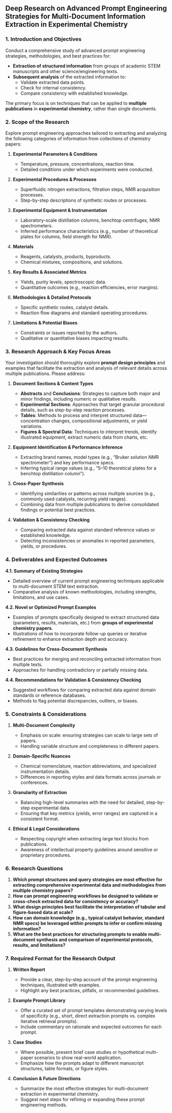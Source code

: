 ## **Deep Research on Advanced Prompt Engineering Strategies for Multi-Document Information Extraction in Experimental Chemistry**

### **1. Introduction and Objectives**

Conduct a comprehensive study of advanced prompt engineering strategies, methodologies, and best practices for:
- **Extraction of structured information** from groups of academic STEM manuscripts and other science/engineering texts.
- **Subsequent analysis** of the extracted information to:
  - Validate extracted data points.
  - Check for internal consistency.
  - Compare consistency with established knowledge.

The primary focus is on techniques that can be applied to **multiple publications** in **experimental chemistry**, rather than single documents.

### **2. Scope of the Research**

Explore prompt engineering approaches tailored to extracting and analyzing the following categories of information from collections of chemistry papers:

1. **Experimental Parameters & Conditions**  
   - Temperature, pressure, concentrations, reaction time.
   - Detailed conditions under which experiments were conducted.

2. **Experimental Procedures & Processes**  
   - Superfluidic nitrogen extractions, filtration steps, NMR acquisition processes.
   - Step-by-step descriptions of synthetic routes or processes.

3. **Experimental Equipment & Instrumentation**  
   - Laboratory-scale distillation columns, benchtop centrifuges, NMR spectrometers.  
   - Inferred performance characteristics (e.g., number of theoretical plates for columns, field strength for NMR).

4. **Materials**  
   - Reagents, catalysts, products, byproducts.
   - Chemical mixtures, compositions, and solutions.

5. **Key Results & Associated Metrics**  
   - Yields, purity levels, spectroscopic data.
   - Quantitative outcomes (e.g., reaction efficiencies, error margins).

6. **Methodologies & Detailed Protocols**  
   - Specific synthetic routes, catalyst details.
   - Reaction flow diagrams and standard operating procedures.

7. **Limitations & Potential Biases**  
   - Constraints or issues reported by the authors.
   - Qualitative or quantitative biases impacting results.

### **3. Research Approach & Key Focus Areas**

Your investigation should thoroughly explore **prompt design principles** and examples that facilitate the extraction and analysis of relevant details across multiple publications. Please address:

1. **Document Sections & Content Types**  
   - **Abstracts** and **Conclusions**: Strategies to capture both major and minor findings, including numeric or qualitative results.  
   - **Experimental Sections**: Approaches that target granular procedural details, such as step-by-step reaction processes.  
   - **Tables**: Methods to process and interpret structured data—concentration changes, compositional adjustments, or yield variations.  
   - **Figures & Spectral Data**: Techniques to interpret trends, identify illustrated equipment, extract numeric data from charts, etc.

2. **Equipment Identification & Performance Inference**  
   - Extracting brand names, model types (e.g., “Bruker solution NMR spectrometer”) and key performance specs.  
   - Inferring typical range values (e.g., “5–10 theoretical plates for a benchtop distillation column”).

3. **Cross-Paper Synthesis**  
   - Identifying similarities or patterns across multiple sources (e.g., commonly used catalysts, recurring yield ranges).  
   - Combining data from multiple publications to derive consolidated findings or potential best practices.

4. **Validation & Consistency Checking**  
   - Comparing extracted data against standard reference values or established knowledge.  
   - Detecting inconsistencies or anomalies in reported parameters, yields, or procedures.

### **4. Deliverables and Expected Outcomes**

**4.1. Summary of Existing Strategies**  
- Detailed overview of current prompt engineering techniques applicable to multi-document STEM text extraction.  
- Comparative analysis of known methodologies, including strengths, limitations, and use cases.

**4.2. Novel or Optimized Prompt Examples**  
- Examples of prompts specifically designed to extract structured data (parameters, results, materials, etc.) from **groups of experimental chemistry papers**.  
- Illustrations of how to incorporate follow-up queries or iterative refinement to enhance extraction depth and accuracy.

**4.3. Guidelines for Cross-Document Synthesis**  
- Best practices for merging and reconciling extracted information from multiple texts.  
- Approaches for handling contradictory or partially missing data.

**4.4. Recommendations for Validation & Consistency Checking**  
- Suggested workflows for comparing extracted data against domain standards or reference databases.  
- Methods to flag potential discrepancies, outliers, or biases.

### **5. Constraints & Considerations**

1. **Multi-Document Complexity**  
   - Emphasis on scale: ensuring strategies can scale to large sets of papers.  
   - Handling variable structure and completeness in different papers.

2. **Domain-Specific Nuances**  
   - Chemical nomenclature, reaction abbreviations, and specialized instrumentation details.  
   - Differences in reporting styles and data formats across journals or conferences.

3. **Granularity of Extraction**  
   - Balancing high-level summaries with the need for detailed, step-by-step experimental data.  
   - Ensuring that key metrics (yields, error ranges) are captured in a consistent format.

4. **Ethical & Legal Considerations**  
   - Respecting copyright when extracting large text blocks from publications.  
   - Awareness of intellectual property guidelines around sensitive or proprietary procedures.

### **6. Research Questions**

1. **Which prompt structures and query strategies are most effective for extracting comprehensive experimental data and methodologies from multiple chemistry papers?**  
2. **How can prompt engineering workflows be designed to validate or cross-check extracted data for consistency or accuracy?**  
3. **What design principles best facilitate the interpretation of tabular and figure-based data at scale?**  
4. **How can domain knowledge (e.g., typical catalyst behavior, standard NMR specs) be leveraged within prompts to infer or confirm missing information?**  
5. **What are the best practices for structuring prompts to enable multi-document synthesis and comparison of experimental protocols, results, and limitations?**

### **7. Required Format for the Research Output**

1. **Written Report**  
   - Provide a clear, step-by-step account of the prompt engineering techniques, illustrated with examples.  
   - Highlight any best practices, pitfalls, or recommended guidelines.

2. **Example Prompt Library**  
   - Offer a curated set of prompt templates demonstrating varying levels of specificity (e.g., short, direct extraction prompts vs. complex iterative retrieval prompts).  
   - Include commentary on rationale and expected outcomes for each prompt.

3. **Case Studies**  
   - Where possible, present brief case studies or hypothetical multi-paper scenarios to show real-world application.  
   - Emphasize how the prompts adapt to different manuscript structures, table formats, or figure styles.

4. **Conclusion & Future Directions**  
   - Summarize the most effective strategies for multi-document extraction in experimental chemistry.  
   - Suggest next steps for refining or expanding these prompt engineering methods.

